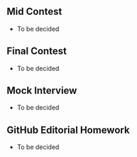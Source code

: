 ## Mid Contest
* To be decided

## Final Contest
* To be decided

## Mock Interview
* To be decided

## GitHub Editorial Homework
* To be decided
